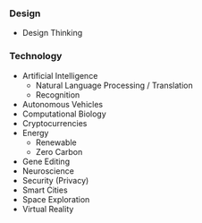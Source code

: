 ### Design
* Design Thinking

### Technology
* Artificial Intelligence
    * Natural Language Processing / Translation
    * Recognition
* Autonomous Vehicles
* Computational Biology
* Cryptocurrencies
* Energy
    * Renewable
    * Zero Carbon
* Gene Editing
* Neuroscience
* Security (Privacy)
* Smart Cities
* Space Exploration
* Virtual Reality